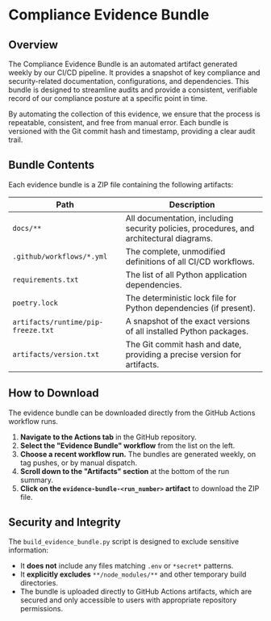 # Compliance Evidence Bundle

## Overview

The Compliance Evidence Bundle is an automated artifact generated weekly by our CI/CD pipeline. It provides a
snapshot of key compliance and security-related documentation, configurations, and dependencies. This bundle is
designed to streamline audits and provide a consistent, verifiable record of our compliance posture at a specific
point in time.

By automating the collection of this evidence, we ensure that the process is repeatable, consistent, and free from
manual error. Each bundle is versioned with the Git commit hash and timestamp, providing a clear audit trail.

## Bundle Contents

Each evidence bundle is a ZIP file containing the following artifacts:

| Path | Description |
| --- | --- |
| `docs/**` | All documentation, including security policies, procedures, and architectural diagrams. |
| `.github/workflows/*.yml` | The complete, unmodified definitions of all CI/CD workflows. |
| `requirements.txt` | The list of all Python application dependencies. |
| `poetry.lock` | The deterministic lock file for Python dependencies (if present). |
| `artifacts/runtime/pip-freeze.txt` | A snapshot of the exact versions of all installed Python packages. |
| `artifacts/version.txt` | The Git commit hash and date, providing a precise version for artifacts. |

## How to Download

The evidence bundle can be downloaded directly from the GitHub Actions workflow runs.

1. **Navigate to the Actions tab** in the GitHub repository.
2. **Select the "Evidence Bundle" workflow** from the list on the left.
3. **Choose a recent workflow run.** The bundles are generated weekly, on tag pushes, or by manual dispatch.
4. **Scroll down to the "Artifacts" section** at the bottom of the run summary.
5. **Click on the `evidence-bundle-<run_number>` artifact** to download the ZIP file.

## Security and Integrity

The `build_evidence_bundle.py` script is designed to exclude sensitive information:

- It **does not** include any files matching `.env` or `*secret*` patterns.
- It **explicitly excludes** `**/node_modules/**` and other temporary build directories.
- The bundle is uploaded directly to GitHub Actions artifacts, which are secured and only accessible to users
  with appropriate repository permissions.
